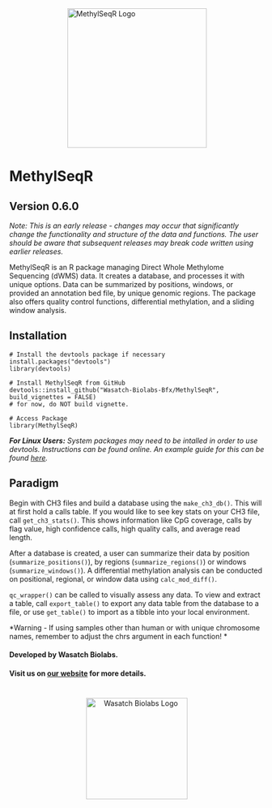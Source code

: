 <div style="display: flex; align-items: center; justify-content: center;">
  <img src="inst/WBL_METHYLSEQR.png" alt="MethylSeqR Logo" style="width: 275px;">
</div>


# MethylSeqR

## Version 0.6.0
*Note: This is an early release - changes may occur that significantly change the functionality and structure of the data and functions. The user should be aware that subsequent releases may break code written using earlier releases.*

MethylSeqR is an R package managing Direct Whole Methylome Sequencing (dWMS) data. It creates a database, and processes it with unique options. Data can be summarized by positions, windows, or provided an annotation bed file, by unique genomic regions. The package also offers quality control functions, differential methylation, and a sliding window analysis.

## Installation

```{r, eval = FALSE}
# Install the devtools package if necessary
install.packages("devtools")
library(devtools)

# Install MethylSeqR from GitHub
devtools::install_github("Wasatch-Biolabs-Bfx/MethylSeqR", build_vignettes = FALSE)
# for now, do NOT build vignette.

# Access Package
library(MethylSeqR)
```

***For Linux Users:*** *System packages may need to be intalled in order to use devtools. Instructions can be found online. An example guide for this can be found [here](https://www.digitalocean.com/community/tutorials/how-to-install-r-packages-using-devtools-on-ubuntu-16-04).*

## Paradigm 
Begin with CH3 files and build a database using the `make_ch3_db()`. This will at first hold a calls table. If you would like to see key stats on your CH3 file, call `get_ch3_stats()`. This shows information like CpG coverage, calls by flag value, high confidence calls, high quality calls, and average read length.

After a database is created, a user can summarize their data by position (`summarize_positions()`), by regions (`summarize_regions()`) or windows (`summarize_windows()`). A differential methylation analysis can be conducted on positional, regional, or window data using `calc_mod_diff()`.

`qc_wrapper()` can be called to visually assess any data. To view and extract a table, call `export_table()` to export any data table from the database to a file, or use `get_table()` to import as a tibble into your local environment.

*Warning - If using samples other than human or with unique chromosome names, remember to adjust the chrs argument in each function! *

#### Developed by Wasatch Biolabs.
#### Visit us on [our website](https://www.wasatchbiolabs.com/) for more details.

<div style="margin-top: 40px; text-align: center;"> <img src="inst/wbl_main_logo.png" alt="Wasatch Biolabs Logo" style="width: 200px;"> </div> 
